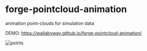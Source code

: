 # forge-pointcloud-animation
animation point-clouds for simulation data


DEMO:  https://wallabyway.github.io/forge-pointcloud-animation/

![points](https://user-images.githubusercontent.com/440241/88243455-4c1cff80-cc45-11ea-91e1-de1d74faae44.jpg)

